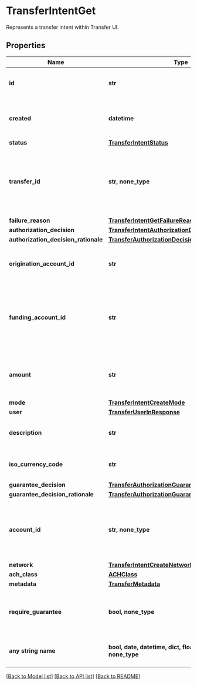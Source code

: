 # TransferIntentGet

Represents a transfer intent within Transfer UI.

## Properties
Name | Type | Description | Notes
------------ | ------------- | ------------- | -------------
**id** | **str** | Plaid&#39;s unique identifier for a transfer intent object. | 
**created** | **datetime** | The datetime the transfer was created. This will be of the form &#x60;2006-01-02T15:04:05Z&#x60;. | 
**status** | [**TransferIntentStatus**](TransferIntentStatus.md) |  | 
**transfer_id** | **str, none_type** | Plaid&#39;s unique identifier for the transfer created through the UI. Returned only if the transfer was successfully created. Null value otherwise. | 
**failure_reason** | [**TransferIntentGetFailureReason**](TransferIntentGetFailureReason.md) |  | 
**authorization_decision** | [**TransferIntentAuthorizationDecision**](TransferIntentAuthorizationDecision.md) |  | 
**authorization_decision_rationale** | [**TransferAuthorizationDecisionRationale**](TransferAuthorizationDecisionRationale.md) |  | 
**origination_account_id** | **str** | Plaid’s unique identifier for the origination account used for the transfer. | 
**funding_account_id** | **str** | The id of the funding account to use, available in the Plaid Dashboard. This determines which of your business checking accounts will be credited or debited. | 
**amount** | **str** | The amount of the transfer (decimal string with two digits of precision e.g. \&quot;10.00\&quot;). | 
**mode** | [**TransferIntentCreateMode**](TransferIntentCreateMode.md) |  | 
**user** | [**TransferUserInResponse**](TransferUserInResponse.md) |  | 
**description** | **str** | A description for the underlying transfer. Maximum of 8 characters. | 
**iso_currency_code** | **str** | The currency of the transfer amount, e.g. \&quot;USD\&quot; | 
**guarantee_decision** | [**TransferAuthorizationGuaranteeDecision**](TransferAuthorizationGuaranteeDecision.md) |  | 
**guarantee_decision_rationale** | [**TransferAuthorizationGuaranteeDecisionRationale**](TransferAuthorizationGuaranteeDecisionRationale.md) |  | 
**account_id** | **str, none_type** | The Plaid &#x60;account_id&#x60; for the account that will be debited or credited. Returned only if &#x60;account_id&#x60; was set on intent creation. | [optional] 
**network** | [**TransferIntentCreateNetwork**](TransferIntentCreateNetwork.md) |  | [optional] 
**ach_class** | [**ACHClass**](ACHClass.md) |  | [optional] 
**metadata** | [**TransferMetadata**](TransferMetadata.md) |  | [optional] 
**require_guarantee** | **bool, none_type** | When &#x60;true&#x60;, the transfer requires a &#x60;GUARANTEED&#x60; decision by Plaid to proceed (Guarantee customers only). | [optional] 
**any string name** | **bool, date, datetime, dict, float, int, list, str, none_type** | any string name can be used but the value must be the correct type | [optional]

[[Back to Model list]](../README.md#documentation-for-models) [[Back to API list]](../README.md#documentation-for-api-endpoints) [[Back to README]](../README.md)


